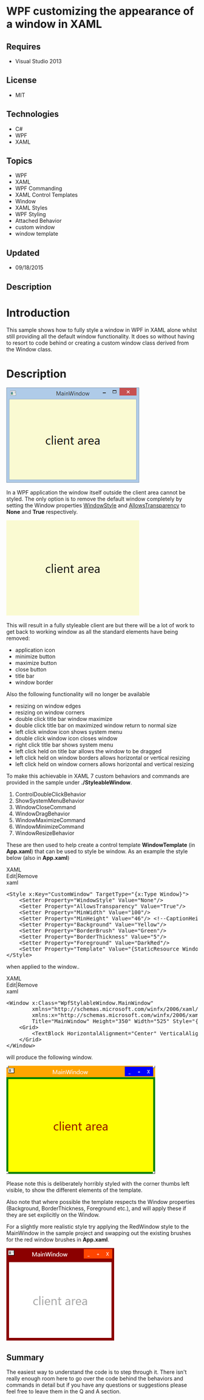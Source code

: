 # WPF customizing the appearance of a window in XAML
## Requires
- Visual Studio 2013
## License
- MIT
## Technologies
- C#
- WPF
- XAML
## Topics
- WPF
- XAML
- WPF Commanding
- XAML Control Templates
- Window
- XAML Styles
- WPF Styling
- Attached Behavior
- custom window
- window template
## Updated
- 09/18/2015
## Description

<h1>Introduction</h1>
<p>This sample shows how to fully style a window in WPF in XAML alone whilst still providing all the default window functionality. It does so without having to resort to code behind or creating a custom window class derived from the Window class.</p>
<h1>Description</h1>
<p><img id="138896" src="138896-standardwindow.png" alt="" width="350" height="250"></p>
<p>In a WPF application the window itself outside the client area cannot be styled. The only option is to remove the default window completely by setting the Window properties&nbsp;<a href="https://msdn.microsoft.com/en-us/library/system.windows.window.windowstyle(v=vs.110).aspx" target="_blank">WindowStyle</a>
 and <a href="https://msdn.microsoft.com/en-us/library/system.windows.window.allowstransparency%28v=vs.110%29.aspx?f=255&MSPPError=-2147217396" target="_blank">
AllowsTransparency</a>&nbsp;to <strong>None</strong> and <strong>True</strong> respectively.</p>
<p><img id="138897" src="138897-emptywindow.png" alt="" width="350" height="250"></p>
<p>This will result in a fully styleable client are but there will be a lot of work to get back to working window as all the standard elements have being removed:</p>
<ul>
<li>application icon </li><li>minimize button </li><li>maximize button </li><li>close button </li><li>title bar </li><li>window border </li></ul>
<p>Also the following functionality will no longer be available</p>
<ul>
<li>resizing on window edges </li><li>resizing on window corners </li><li>double click title bar window maximize </li><li>double click title bar on maximized window return to normal size </li><li>left click window icon shows system menu </li><li>double click window icon closes window </li><li>right click title bar shows system menu </li><li>left click held on title bar allows the window to be dragged </li><li>left click held on window borders allows horizontal or vertical resizing </li><li>left click held on window corners allows&nbsp;horizontal and vertical resizing
</li></ul>
<p>To make this achievable in XAML 7 custom behaviors and commands are provided in the sample under
<strong>./StyleableWindow</strong>.&nbsp;</p>
<ol>
<li>ControlDoubleClickBehavior </li><li>ShowSystemMenuBehavior </li><li>WindowCloseCommand </li><li>WindowDragBehavior </li><li>WindowMaximizeCommand </li><li>WindowMinimizeCommand </li><li>WindowResizeBehavior </li></ol>
<p>These are then used to help create a control template <strong>WindowTemplate</strong>&nbsp;(in
<strong>App.xaml</strong>) that can be used to style be window. As an example the style below (also in
<strong>App.xaml</strong>)&nbsp;</p>
<div class="scriptcode">
<div class="pluginEditHolder" pluginCommand="mceScriptCode">
<div class="title"><span>XAML</span></div>
<div class="pluginLinkHolder"><span class="pluginEditHolderLink">Edit</span>|<span class="pluginRemoveHolderLink">Remove</span></div>
<span class="hidden">xaml</span>

<div class="preview">
<pre class="xaml"><span class="xaml__tag_start">&lt;Style</span>&nbsp;x:<span class="xaml__attr_name">Key</span>=<span class="xaml__attr_value">&quot;CustomWindow&quot;</span>&nbsp;<span class="xaml__attr_name">TargetType</span>=<span class="xaml__attr_value">&quot;{x:Type&nbsp;Window}&quot;</span><span class="xaml__tag_start">&gt;</span>&nbsp;
&nbsp;&nbsp;&nbsp;&nbsp;&lt;<span class="css__element">Setter</span>&nbsp;<span class="css__element">Property</span>=&quot;<span class="css__element">WindowStyle</span>&quot;&nbsp;<span class="css__element">Value</span>=&quot;<span class="css__element">None</span>&quot;/&gt;&nbsp;
&nbsp;&nbsp;&nbsp;&nbsp;&lt;<span class="css__element">Setter</span>&nbsp;<span class="css__element">Property</span>=&quot;<span class="css__element">AllowsTransparency</span>&quot;&nbsp;<span class="css__element">Value</span>=&quot;<span class="css__element">True</span>&quot;/&gt;&nbsp;
&nbsp;&nbsp;&nbsp;&nbsp;&lt;<span class="css__element">Setter</span>&nbsp;<span class="css__element">Property</span>=&quot;<span class="css__element">MinWidth</span>&quot;&nbsp;<span class="css__element">Value</span>=&quot;<span class="css__element">100</span>&quot;/&gt;&nbsp;
&nbsp;&nbsp;&nbsp;&nbsp;&lt;<span class="css__element">Setter</span>&nbsp;<span class="css__element">Property</span>=&quot;<span class="css__element">MinHeight</span>&quot;&nbsp;<span class="css__element">Value</span>=&quot;<span class="css__element">46</span>&quot;/&gt;&nbsp;&lt;!--<span class="css__element">CaptionHeight</span>&nbsp;&#43;&nbsp;<span class="css__element">ResizeBorderThickness</span>&nbsp;*&nbsp;<span class="css__element">2</span>--&gt;&nbsp;
&nbsp;&nbsp;&nbsp;&nbsp;&lt;<span class="css__element">Setter</span>&nbsp;<span class="css__element">Property</span>=&quot;<span class="css__element">Background</span>&quot;&nbsp;<span class="css__element">Value</span>=&quot;<span class="css__element">Yellow</span>&quot;/&gt;&nbsp;
&nbsp;&nbsp;&nbsp;&nbsp;&lt;<span class="css__element">Setter</span>&nbsp;<span class="css__element">Property</span>=&quot;<span class="css__element">BorderBrush</span>&quot;&nbsp;<span class="css__element">Value</span>=&quot;<span class="css__element">Green</span>&quot;/&gt;&nbsp;
&nbsp;&nbsp;&nbsp;&nbsp;&lt;<span class="css__element">Setter</span>&nbsp;<span class="css__element">Property</span>=&quot;<span class="css__element">BorderThickness</span>&quot;&nbsp;<span class="css__element">Value</span>=&quot;<span class="css__element">5</span>&quot;/&gt;&nbsp;
&nbsp;&nbsp;&nbsp;&nbsp;&lt;<span class="css__element">Setter</span>&nbsp;<span class="css__element">Property</span>=&quot;<span class="css__element">Foreground</span>&quot;&nbsp;<span class="css__element">Value</span>=&quot;<span class="css__element">DarkRed</span>&quot;/&gt;&nbsp;&nbsp;&nbsp;&nbsp;&nbsp;&nbsp;&nbsp;&nbsp;&nbsp;&nbsp;&nbsp;&nbsp;&nbsp;&nbsp;&nbsp;&nbsp;&nbsp;&nbsp;&nbsp;&nbsp;&nbsp;&nbsp;&nbsp;&nbsp;&nbsp;
&nbsp;&nbsp;&nbsp;&nbsp;&lt;<span class="css__element">Setter</span>&nbsp;<span class="css__element">Property</span>=&quot;<span class="css__element">Template</span>&quot;&nbsp;<span class="css__element">Value</span>=&quot;{StaticResource&nbsp;WindowTemplate}&quot;/&gt;&nbsp;
<span class="xaml__tag_end">&lt;/Style&gt;</span></pre>
</div>
</div>
</div>
<div class="endscriptcode"></div>
<p>when applied to the window..</p>
<div class="scriptcode">
<div class="pluginEditHolder" pluginCommand="mceScriptCode">
<div class="title"><span>XAML</span></div>
<div class="pluginLinkHolder"><span class="pluginEditHolderLink">Edit</span>|<span class="pluginRemoveHolderLink">Remove</span></div>
<span class="hidden">xaml</span>

<div class="preview">
<pre class="xaml"><span class="xaml__tag_start">&lt;Window</span>&nbsp;x:<span class="xaml__attr_name">Class</span>=<span class="xaml__attr_value">&quot;WpfStylableWindow.MainWindow&quot;</span>&nbsp;
&nbsp;&nbsp;&nbsp;&nbsp;&nbsp;&nbsp;&nbsp;&nbsp;<span class="xaml__attr_name">xmlns</span>=<span class="xaml__attr_value">&quot;http://schemas.microsoft.com/winfx/2006/xaml/presentation&quot;</span>&nbsp;
&nbsp;&nbsp;&nbsp;&nbsp;&nbsp;&nbsp;&nbsp;&nbsp;<span class="xaml__keyword">xmlns</span>:<span class="xaml__attr_name">x</span>=<span class="xaml__attr_value">&quot;http://schemas.microsoft.com/winfx/2006/xaml&quot;</span>&nbsp;&nbsp;&nbsp;&nbsp;&nbsp;&nbsp;&nbsp;&nbsp;&nbsp;
&nbsp;&nbsp;&nbsp;&nbsp;&nbsp;&nbsp;&nbsp;&nbsp;<span class="xaml__attr_name">Title</span>=<span class="xaml__attr_value">&quot;MainWindow&quot;</span>&nbsp;<span class="xaml__attr_name">Height</span>=<span class="xaml__attr_value">&quot;350&quot;</span>&nbsp;<span class="xaml__attr_name">Width</span>=<span class="xaml__attr_value">&quot;525&quot;</span>&nbsp;<span class="xaml__attr_name">Style</span>=<span class="xaml__attr_value">&quot;{StaticResource&nbsp;RedWindow}&quot;</span>&nbsp;x:<span class="xaml__attr_name">Name</span>=<span class="xaml__attr_value">&quot;testw&quot;</span>&nbsp;<span class="xaml__attr_name">Icon</span>=<span class="xaml__attr_value">&quot;App.ico&quot;</span>&nbsp;<span class="xaml__tag_start">&gt;&nbsp;
</span>&nbsp;&nbsp;&nbsp;&nbsp;<span class="xaml__tag_start">&lt;Grid</span><span class="xaml__tag_start">&gt;&nbsp;
</span>&nbsp;&nbsp;&nbsp;&nbsp;&nbsp;&nbsp;&nbsp;&nbsp;<span class="xaml__tag_start">&lt;TextBlock</span>&nbsp;<span class="xaml__attr_name">HorizontalAlignment</span>=<span class="xaml__attr_value">&quot;Center&quot;</span>&nbsp;<span class="xaml__attr_name">VerticalAlignment</span>=<span class="xaml__attr_value">&quot;Center&quot;</span>&nbsp;<span class="xaml__attr_name">FontSize</span>=<span class="xaml__attr_value">&quot;32&quot;</span><span class="xaml__tag_start">&gt;</span>client&nbsp;area<span class="xaml__tag_end">&lt;/TextBlock&gt;</span>&nbsp;
&nbsp;&nbsp;&nbsp;&nbsp;<span class="xaml__tag_end">&lt;/Grid&gt;</span>&nbsp;
<span class="xaml__tag_end">&lt;/Window&gt;</span>&nbsp;
</pre>
</div>
</div>
</div>
<div class="endscriptcode"></div>
<p>will produce the following window.</p>
<p><img id="138898" src="138898-customwindow.png" alt="" width="392" height="284"></p>
<p>Please note this is deliberately horribly styled with the corner thumbs left visible, to show the different elements of the template.</p>
<p>Also note that where possible the template respects the Window properties (Background, BorderThickness, Foreground etc.), and will apply these if they are set explicitly on the Window.</p>
<p>For a slightly more realistic style try applying the RedWindow style to the MainWindow in the sample project and swapping out the existing brushes for the red window brushes in
<strong>App.xaml</strong>.</p>
<p><img id="138899" src="138899-redwindow.png" alt="" width="284" height="243"></p>
<h2>Summary</h2>
<p>The easiest way to understand the code is to step through it. There isn't really enough room here to go over&nbsp;the&nbsp;code behind the behaviors and commands in detail but if you have any questions or suggestions please feel free to leave them in the
 Q and A section.</p>
